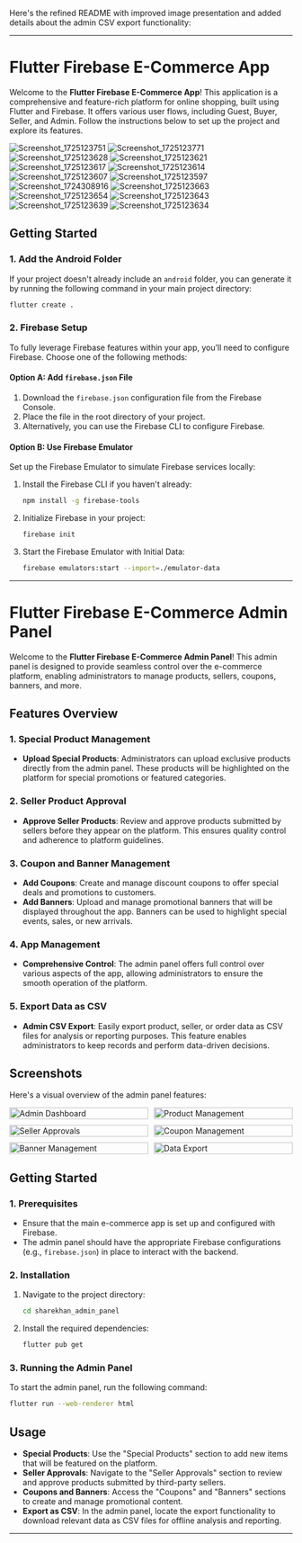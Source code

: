 Here's the refined README with improved image presentation and added details about the admin CSV export functionality:

---

# Flutter Firebase E-Commerce App

Welcome to the **Flutter Firebase E-Commerce App**! This application is a comprehensive and feature-rich platform for online shopping, built using Flutter and Firebase. It offers various user flows, including Guest, Buyer, Seller, and Admin. Follow the instructions below to set up the project and explore its features.


![Screenshot_1725123751](https://github.com/user-attachments/assets/7ee15bea-a6ef-43a9-a7f5-ea9228d1330b)
![Screenshot_1725123771](https://github.com/user-attachments/assets/9c35c220-1b5a-4c19-8cad-7b7bc9d20133)
![Screenshot_1725123628](https://github.com/user-attachments/assets/b9cd7e6e-0384-4422-b1e4-2d8b5c6d3e29)
![Screenshot_1725123621](https://github.com/user-attachments/assets/fdcd7634-9439-4f61-8fe8-cb2cebcbf379)
![Screenshot_1725123617](https://github.com/user-attachments/assets/8560aaeb-2c51-4988-9196-7705d6098c2f)
![Screenshot_1725123614](https://github.com/user-attachments/assets/cfd5c330-e358-4390-b52c-fe214912a119)
![Screenshot_1725123607](https://github.com/user-attachments/assets/553c6ab2-9af7-4d3f-bac2-21cf1629dfe5)
![Screenshot_1725123597](https://github.com/user-attachments/assets/711866a7-4d77-4895-b3c6-f2f3a75815be)
![Screenshot_1724308916](https://github.com/user-attachments/assets/578a39e1-ad24-4d44-90a5-af7664f32c1b)
![Screenshot_1725123663](https://github.com/user-attachments/assets/74d8e460-511c-4bb9-a59d-88d6cc5b6d5d)
![Screenshot_1725123654](https://github.com/user-attachments/assets/4d379e2c-a052-46ea-bc1f-6daadcf0dc58)
![Screenshot_1725123643](https://github.com/user-attachments/assets/b447e1e2-156a-43db-97ce-963dc17b6705)
![Screenshot_1725123639](https://github.com/user-attachments/assets/6977cc2d-657e-4353-a09d-809de96c6215)
![Screenshot_1725123634](https://github.com/user-attachments/assets/b1e43da9-2a92-477f-899f-87d34da47ae5)


## Getting Started

### 1. Add the Android Folder

If your project doesn't already include an `android` folder, you can generate it by running the following command in your main project directory:

```bash
flutter create .
```

### 2. Firebase Setup

To fully leverage Firebase features within your app, you’ll need to configure Firebase. Choose one of the following methods:

#### Option A: Add `firebase.json` File

1. Download the `firebase.json` configuration file from the Firebase Console.
2. Place the file in the root directory of your project.
3. Alternatively, you can use the Firebase CLI to configure Firebase.

#### Option B: Use Firebase Emulator

Set up the Firebase Emulator to simulate Firebase services locally:

1. Install the Firebase CLI if you haven't already:
   ```bash
   npm install -g firebase-tools
   ```

2. Initialize Firebase in your project:
   ```bash
   firebase init
   ```

3. Start the Firebase Emulator with Initial Data:
   ```bash
   firebase emulators:start --import=./emulator-data
   ```

---

# Flutter Firebase E-Commerce Admin Panel

Welcome to the **Flutter Firebase E-Commerce Admin Panel**! This admin panel is designed to provide seamless control over the e-commerce platform, enabling administrators to manage products, sellers, coupons, banners, and more.

## Features Overview

### 1. Special Product Management
- **Upload Special Products**: Administrators can upload exclusive products directly from the admin panel. These products will be highlighted on the platform for special promotions or featured categories.

### 2. Seller Product Approval
- **Approve Seller Products**: Review and approve products submitted by sellers before they appear on the platform. This ensures quality control and adherence to platform guidelines.

### 3. Coupon and Banner Management
- **Add Coupons**: Create and manage discount coupons to offer special deals and promotions to customers.
- **Add Banners**: Upload and manage promotional banners that will be displayed throughout the app. Banners can be used to highlight special events, sales, or new arrivals.

### 4. App Management
- **Comprehensive Control**: The admin panel offers full control over various aspects of the app, allowing administrators to ensure the smooth operation of the platform.

### 5. Export Data as CSV
- **Admin CSV Export**: Easily export product, seller, or order data as CSV files for analysis or reporting purposes. This feature enables administrators to keep records and perform data-driven decisions.

## Screenshots

Here's a visual overview of the admin panel features:

<div style="display: grid; grid-template-columns: 1fr 1fr; gap: 10px;">
  <img src="https://github.com/user-attachments/assets/c98f5c3f-144d-48a5-827d-31f78f34e2f6" alt="Admin Dashboard" style="width: 100%; height: auto;">
  <img src="https://github.com/user-attachments/assets/8cac231d-81d5-475b-8140-a5be247998c7" alt="Product Management" style="width: 100%; height: auto;">
  <img src="https://github.com/user-attachments/assets/aa4ee0d3-41ca-4f49-9b0e-63c8ad9acc95" alt="Seller Approvals" style="width: 100%; height: auto;">
  <img src="https://github.com/user-attachments/assets/e2d1c5ec-5221-4ceb-a3ac-533748e7c15d" alt="Coupon Management" style="width: 100%; height: auto;">
  <img src="https://github.com/user-attachments/assets/394fb2f3-d930-4d38-9c89-6274b4443137" alt="Banner Management" style="width: 100%; height: auto;">
  <img src="https://github.com/user-attachments/assets/5ea2e0ba-c193-4679-8e8b-642bd1af765f" alt="Data Export" style="width: 100%; height: auto;">
</div>

## Getting Started

### 1. Prerequisites

- Ensure that the main e-commerce app is set up and configured with Firebase.
- The admin panel should have the appropriate Firebase configurations (e.g., `firebase.json`) in place to interact with the backend.

### 2. Installation

1. Navigate to the project directory:
   ```bash
   cd sharekhan_admin_panel
   ```

2. Install the required dependencies:
   ```bash
   flutter pub get
   ```

### 3. Running the Admin Panel

To start the admin panel, run the following command:

```bash
flutter run --web-renderer html
```

## Usage

- **Special Products**: Use the "Special Products" section to add new items that will be featured on the platform.
- **Seller Approvals**: Navigate to the "Seller Approvals" section to review and approve products submitted by third-party sellers.
- **Coupons and Banners**: Access the "Coupons" and "Banners" sections to create and manage promotional content.
- **Export as CSV**: In the admin panel, locate the export functionality to download relevant data as CSV files for offline analysis and reporting.

---

